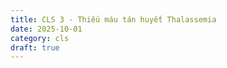 ```yaml
---
title: CLS 3 - Thiếu máu tán huyết Thalassemia
date: 2025-10-01
category: cls
draft: true
---
```

